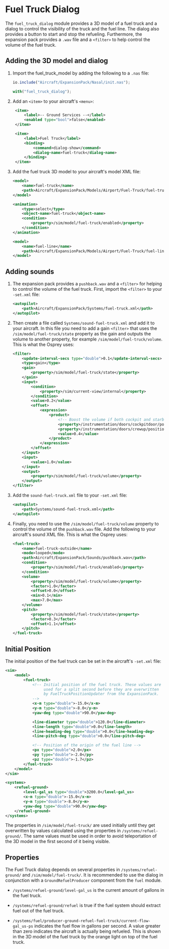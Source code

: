 Fuel Truck Dialog
=================

The `fuel_truck_dialog` module provides a 3D model of a fuel truck and a dialog to control the visibility of the truck and the fuel line. The dialog also provides a button to start and stop the refueling. Furthermore, the expansion pack provides a `.wav` file and a `<filter>` to help control the volume of the fuel truck.

Adding the 3D model and dialog
------------------------------

1. Import the fuel_truck_model by adding the following to a `.nas` file:

    ```javascript
    io.include("Aircraft/ExpansionPack/Nasal/init.nas");

    with("fuel_truck_dialog");
    ```

2. Add an `<item>` to your aircraft's `<menu>`:

   ```xml
    <item>
        <label>-- Ground Services --</label>
        <enabled type="bool">false</enabled>
    </item>

    <item>
        <label>Fuel Truck</label>
        <binding>
            <command>dialog-show</command>
            <dialog-name>fuel-truck</dialog-name>
        </binding>
    </item>
    ```

3. Add the fuel truck 3D model to your aircraft's model XML file:

    ```xml
    <model>
        <name>fuel-truck</name>
        <path>Aircraft/ExpansionPack/Models/Airport/Fuel-Truck/fuel-truck.xml</path>
    </model>

    <animation>
        <type>select</type>
        <object-name>fuel-truck</object-name>
        <condition>
            <property>/sim/model/fuel-truck/enabled</property>
        </condition>
    </animation>

    <model>
        <name>fuel-line</name>
        <path>Aircraft/ExpansionPack/Models/Airport/Fuel-Truck/fuel-line.xml</path>
    </model>
    ```

Adding sounds
-------------

1. The expansion pack provides a `pushback.wav` and a `<filter>` for helping to control the volume of the fuel truck. First, import the `<filter>` to your `-set.xml` file:

    ```xml
    <autopilot>
        <path>Aircraft/ExpansionPack/Systems/fuel-truck.xml</path>
    </autopilot>
    ```

2. Then create a file called `Systems/sound-fuel-truck.xml` and add it to your aircraft. In this file you need to add a gain `<filter>` that uses the `/sim/model/fuel-truck/state` property as the gain and outputs the volume to another property, for example `/sim/model/fuel-truck/volume`. This is what the Osprey uses:

    ```xml
    <filter>
        <update-interval-secs type="double">0.1</update-interval-secs>
        <type>gain</type>
        <gain>
            <property>/sim/model/fuel-truck/state</property>
        </gain>
        <input>
            <condition>
                <property>/sim/current-view/internal</property>
            </condition>
            <value>0.2</value>
            <offset>
                <expression>
                    <product>
                        <!-- Boost the volume if both cockpit and starboard doors are open -->
                        <property>/instrumentation/doors/cockpitdoor/position-norm</property>
                        <property>/instrumentation/doors/crewup/position-norm</property>
                        <value>0.4</value>
                    </product>
                </expression>
            </offset>
        </input>
        <input>
            <value>1.0</value>
        </input>
        <output>
            <property>/sim/model/fuel-truck/volume</property>
        </output>
    </filter>
    ```

3. Add the `sound-fuel-truck.xml` file to your `-set.xml` file:

    ```xml
    <autopilot>
        <path>Systems/sound-fuel-truck.xml</path>
    </autopilot>
    ```

4. Finally, you need to use the `/sim/model/fuel-truck/volume` property to control the volume of the `pushback.wav` file. Add the following to your aircraft's sound XML file. This is what the Osprey uses:

    ```xml
    <fuel-truck>
        <name>fuel-truck-outside</name>
        <mode>looped</mode>
        <path>Aircraft/ExpansionPack/Sounds/pushback.wav</path>
        <condition>
            <property>/sim/model/fuel-truck/enabled</property>
        </condition>
        <volume>
            <property>/sim/model/fuel-truck/volume</property>
            <factor>1.0</factor>
            <offset>0.0</offset>
            <min>0.1</min>
            <max>7.0</max>
        </volume>
        <pitch>
            <property>/sim/model/fuel-truck/state</property>
            <factor>0.3</factor>
            <offset>1.1</offset>
        </pitch>
    </fuel-truck>
    ```

Initial Position
----------------

The initial position of the fuel truck can be set in the aircraft's `-set.xml` file:

```xml
<sim>
    <model>
        <fuel-truck>
            <!-- Initial position of the fuel truck. These values are
                 used for a split second before they are overwritten
                 by FuelTruckPositionUpdater from the ExpansionPack.
            -->
            <x-m type="double">-15.0</x-m>
            <y-m type="double">-8.0</y-m>
            <yaw-deg type="double">90.0</yaw-deg>

            <line-diameter type="double">120.0</line-diameter>
            <line-length type="double">0.0</line-length>
            <line-heading-deg type="double">0.0</line-heading-deg>
            <line-pitch-deg type="double">0.0</line-pitch-deg>

            <!-- Position of the origin of the fuel line -->
            <px type="double">2.0</px>
            <py type="double">-2.0</py>
            <pz type="double">-1.7</pz>
        </fuel-truck>
    </model>
</sim>

<systems>
    <refuel-ground>
        <level-gal_us type="double">3200.0</level-gal_us>
        <x-m type="double">-15.0</x-m>
        <y-m type="double">-8.0</y-m>
        <yaw-deg type="double">90.0</yaw-deg>
    </refuel-ground>
</systems>
```

The properties in `/sim/model/fuel-truck/` are used initially until they get overwritten by values calculated using the properties in `/systems/refuel-ground/`. The same values must be used in order to avoid teleportation of the 3D model in the first second of it being visible.

Properties
----------

The Fuel Truck dialog depends on several properties in `/systems/refuel-ground/` and `/sim/model/fuel-truck/`. It is recommended to use the dialog in conjunction with a `GroundRefuelProducer` component from the `fuel` module.

* `/systems/refuel-ground/level-gal_us` is the current amount of gallons in the fuel truck.

* `/systems/refuel-ground/refuel` is true if the fuel system should extract fuel out of the fuel truck.

* `/systems/fuel/producer-ground-refuel-fuel-truck/current-flow-gal_us-ps` indicates the fuel flow in gallons per second. A value greater than zero indicates the aircraft is actually being refueled. This is shown in the 3D model of the fuel truck by the orange light on top of the fuel truck.
